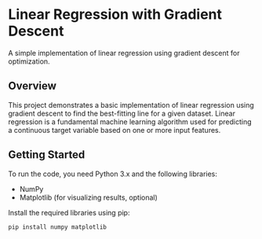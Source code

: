 # Linear Regression with Gradient Descent

A simple implementation of linear regression using gradient descent for optimization.

## Overview

This project demonstrates a basic implementation of linear regression using gradient descent to find the best-fitting line for a given dataset. Linear regression is a fundamental machine learning algorithm used for predicting a continuous target variable based on one or more input features.

## Getting Started

To run the code, you need Python 3.x and the following libraries:

- NumPy
- Matplotlib (for visualizing results, optional)

Install the required libraries using pip:

```bash
pip install numpy matplotlib
